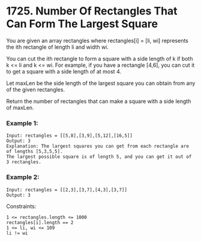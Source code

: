 # 1725. Number Of Rectangles That Can Form The Largest Square


You are given an array rectangles where rectangles[i] = [li, wi] represents the ith rectangle of length li and width wi.

You can cut the ith rectangle to form a square with a side length of k if both k <= li and k <= wi. For example, if you have a rectangle [4,6], you can cut it to get a square with a side length of at most 4.

Let maxLen be the side length of the largest square you can obtain from any of the given rectangles.

Return the number of rectangles that can make a square with a side length of maxLen.

 

### Example 1:
```
Input: rectangles = [[5,8],[3,9],[5,12],[16,5]]
Output: 3
Explanation: The largest squares you can get from each rectangle are of lengths [5,3,5,5].
The largest possible square is of length 5, and you can get it out of 3 rectangles.
```

### Example 2:
```
Input: rectangles = [[2,3],[3,7],[4,3],[3,7]]
Output: 3
 ```

Constraints:
```
1 <= rectangles.length <= 1000
rectangles[i].length == 2
1 <= li, wi <= 109
li != wi
```